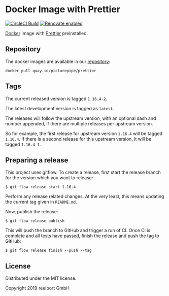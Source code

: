 # Docker Image with Prettier

[![CircleCI Build](https://circleci.com/gh/PicturePipe/docker-prettier.svg?style=shield)](https://circleci.com/gh/PicturePipe/workflows/docker-prettier "CircleCI Build")
[![Renovate enabled](https://img.shields.io/badge/renovate-enabled-brightgreen.svg)](https://renovateapp.com/ "Renovate enabled")

[Docker](https://www.docker.com) image with [Prettier](https://prettier.io/)
preinstalled.

## Repository

The docker images are available in our [repository](https://quay.io/repository/picturepipe/prettier):

```console
docker pull quay.io/picturepipe/prettier
```

## Tags

The current released version is tagged `1.16.4-2`.

The latest development version is tagged as `latest`.

The releases will follow the upstream version, with an optional dash and number appended, if there
are multiple releases per upstream version.

So for example, the first release for upstream version `1.16.4` will be tagged `1.16.4`. If there
is a second release for this upstream version, it will be tagged `1.16.4-1`.

## Preparing a release

This project uses gitflow. To create a release, first start the release branch for the version
which you want to release:

```console
$ git flow release start 1.16.4
```

Perform any release related changes. At the very least, this means updating the current tag given in
`README.md`.

Now, publish the release:

```console
$ git flow release publish
```

This will push the branch to GitHub and trigger a run of CI. Once CI is complete and all tests have
passed, finish the release and push the tag to GitHub:

```console
$ git flow release finish --push --tag
```

## License

Distributed under the MIT license.

Copyright 2019 reelport GmbH
